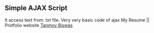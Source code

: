 ## Simple AJAX Script
 It access text from. txt file. Very very basic code of ajax
My Resume || Protfolio website [Tanmoy Biswas](http://tanmoyb.com/)